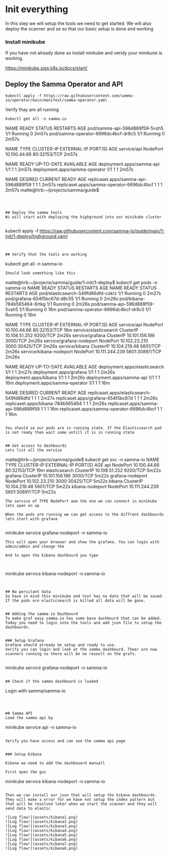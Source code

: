 # Init everything 


In this step we will setup the tools we need to get started.
We will also deploy the scanner and se so that our basic setup is done and working 


### Install minikube
If you have not already done so install minkube and veridy your minikune is working.



https://minikube.sigs.k8s.io/docs/start/


## Deploy the Samma Operator and API


```
kubectl apply -f https://raw.githubusercontent.com/samma-io/operator/main/manifest/samma-operator.yaml
```

Verify thay are all running 

```
kubectl get all -n samma-io
```

NAME                                  READY   STATUS    RESTARTS   AGE
pod/samma-api-596d889f59-5vsh5        1/1     Running   0          2m57s
pod/samma-operator-6696dc4bcf-dr8c5   1/1     Running   0          2m57s

NAME          TYPE       CLUSTER-IP     EXTERNAL-IP   PORT(S)        AGE
service/api   NodePort   10.100.44.66   <none>        80:32153/TCP   2m57s

NAME                             READY   UP-TO-DATE   AVAILABLE   AGE
deployment.apps/samma-api        1/1     1            1           2m57s
deployment.apps/samma-operator   1/1     1            1           2m57s

NAME                                        DESIRED   CURRENT   READY   AGE
replicaset.apps/samma-api-596d889f59        1         1         1       2m57s
replicaset.apps/samma-operator-6696dc4bcf   1         1         1       2m57s
matte@hrb:~/projects/samma/guide$
```



## Deploy the samma tools
Wi will start with deploying the highground into our minikube cluster


```
kubectl apply -f https://raw.githubusercontent.com/samma-io/guide/main/1-init/1-deploy/highground.yaml
```


## Verify that the tools are working

```
kubectl get all -n samma-io
```
Should look something like this

```
matte@hrb:~/projects/samma/guide/1-init/1-deploy$ kubectl get pods -n samma-io
NAME                              READY   STATUS    RESTARTS      AGE
NAME                                  READY   STATUS    RESTARTS   AGE
pod/elasticsearch-549fd86dfd-cskrz    1/1     Running   0          2m27s
pod/grafana-654f5bc67d-d8c55          1/1     Running   0          2m26s
pod/kibana-784b565464-6rtkg           1/1     Running   0          2m26s
pod/samma-api-596d889f59-5vsh5        1/1     Running   0          16m
pod/samma-operator-6696dc4bcf-dr8c5   1/1     Running   0          16m

NAME                       TYPE        CLUSTER-IP       EXTERNAL-IP   PORT(S)          AGE
service/api                NodePort    10.100.44.66     <none>        80:32153/TCP     16m
service/elasticsearch      ClusterIP   10.108.51.252    <none>        9200/TCP         2m26s
service/grafana            ClusterIP   10.101.156.196   <none>        3000/TCP         2m26s
service/grafana-nodeport   NodePort    10.102.23.210    <none>        3000:30425/TCP   2m26s
service/kibana             ClusterIP   10.104.219.48    <none>        5601/TCP         2m26s
service/kibana-nodeport    NodePort    10.111.244.239   <none>        5601:30897/TCP   2m26s

NAME                             READY   UP-TO-DATE   AVAILABLE   AGE
deployment.apps/elasticsearch    1/1     1            1           2m27s
deployment.apps/grafana          1/1     1            1           2m26s
deployment.apps/kibana           1/1     1            1           2m26s
deployment.apps/samma-api        1/1     1            1           16m
deployment.apps/samma-operator   1/1     1            1           16m

NAME                                        DESIRED   CURRENT   READY   AGE
replicaset.apps/elasticsearch-549fd86dfd    1         1         1       2m27s
replicaset.apps/grafana-654f5bc67d          1         1         1       2m26s
replicaset.apps/kibana-784b565464           1         1         1       2m26s
replicaset.apps/samma-api-596d889f59        1         1         1       16m
replicaset.apps/samma-operator-6696dc4bcf   1         1         1       16m
```

You should se our pods are in running state. If the Elasticsearch pod is not ready then wait some untill it is in running state


## Get access to dashbourds
Lets list all the service 

```
matte@hrb:~/projects/samma/guide$ kubectl get svc -n samma-io
NAME               TYPE        CLUSTER-IP       EXTERNAL-IP   PORT(S)          AGE
api                NodePort    10.100.44.66     <none>        80:32153/TCP     19m
elasticsearch      ClusterIP   10.108.51.252    <none>        9200/TCP         5m22s
grafana            ClusterIP   10.101.156.196   <none>        3000/TCP         5m22s
grafana-nodeport   NodePort    10.102.23.210    <none>        3000:30425/TCP   5m22s
kibana             ClusterIP   10.104.219.48    <none>        5601/TCP         5m22s
kibana-nodeport    NodePort    10.111.244.239   <none>        5601:30897/TCP   5m22s
```
The service of TYPE NodePort aee the one we can connect in minikube lets open on up

When the pods are running we can get accees to the diffrent dashbourds lets start with grafana


```
 minikube service grafana-nodeport -n samma-io
```
This will open your browser and show the grafana. You can login with admin/admin and change the 

And to open the kibana dashbourd you type



```
 minikube service kibana-nodeport -n samma-io
```


## No persitant data
So have in mind this minikube and test has no data that will be saved. If the pods ore elasticsearch is killed all data will be gone.


## Adding the samma-io Dashbourd
To make graf easy samma.io has some base dashbourd that can be added. Today you need to login into the tools and add json file to setup the dashbourds.


### Setup Grafana
Grafana should already be setup and ready to use. 
Verify you can login and look at the samma dashbourd. Theer are now scanners running so there will be no resoult on the grafs.


```
minikube service grafana-nodeport -n samma-io
```

## Check if the samma dashboard is loaded

```
Login with samma/samma-io 
```



## Samma API
Load the samma api by

```
minikube service api -n samma-io
```

Verify you have access and can see the samma api page


### Setup Kibana

Kibana we need to add the dashbouard manuall

First open the gui
```
minikube service kibana-nodeport -n samma-io
```

Then we can install our json that will setup the kibana dashbourds. They will make a error for we have not setup the index pattern but that will be resolved later when we start the scanner and they will send data to elastic

![Log flow!](assets/kibana1.png)
![Log flow!](assets/kibana2.png)
![Log flow!](assets/kibana3.png)
![Log flow!](assets/kibana4.png)
![Log flow!](assets/kibana5.png)
![Log flow!](assets/kibana6.png)
![Log flow!](assets/kibana7.png)
![Log flow!](assets/kibana8.png)







